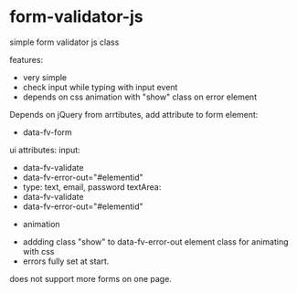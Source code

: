 # form-validator-js
simple form validator js class

features:
- very simple
- check input while typing with input event
- depends on css animation with "show" class on error element

Depends on jQuery
from arrtibutes, add attribute to form element:
- data-fv-form

ui attributes:
input:
- data-fv-validate
- data-fv-error-out="#elementid"
- type: text, email, password
textArea:
- data-fv-validate
- data-fv-error-out="#elementid"

* animation
- addding class "show" to data-fv-error-out element class for animating with css
- errors fully set at start.

does not support more forms on one page.
